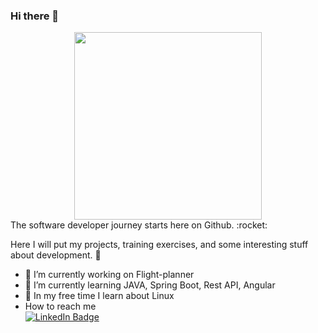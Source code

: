 ### Hi there 👋
<div id="header" align="center">
  <img src="https://media.giphy.com/media/1sgetPM00wWqJpVUTl/giphy.gif" width=300/>
</div>
The software developer journey starts here on Github. :rocket:

Here I will put my projects, training exercises, and some interesting stuff about development. :briefcase:

- 🔭 I’m currently working on Flight-planner
- 🌱 I’m currently learning JAVA, Spring Boot, Rest API, Angular
- :beginner: In my free time I learn about Linux
- How to reach me  <div id="badges"> <a href="https://www.linkedin.com/in/karlis-tiltins/">
    <img src="https://img.shields.io/badge/LinkedIn-blue?style=for-the-badge&logo=linkedin&logoColor=white" alt="LinkedIn Badge"/>
  </a>
